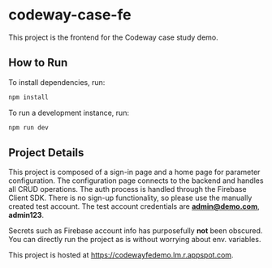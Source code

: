 # codeway-case-fe

This project is the frontend for the Codeway case study demo.

## How to Run

To install dependencies, run:

```sh
npm install
```

To run a development instance, run:

```sh
npm run dev
```

## Project Details

This project is composed of a sign-in page and a home page for parameter
configuration. The configuration page connects to the backend and handles all
CRUD operations. The auth process is handled through the Firebase Client SDK.
There is no sign-up functionality, so please use the manually created test account.
The test account credentials are **admin@demo.com**, **admin123**.

Secrets such as Firebase account info has purposefully **not** been obscured.
You can directly run the project as is without worrying about env. variables.

This project is hosted at <https://codewayfedemo.lm.r.appspot.com>.
